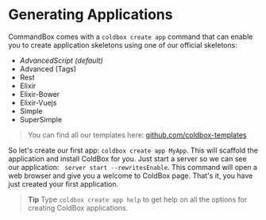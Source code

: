 # Generating Applications

CommandBox comes with a `coldbox create app` command that can enable you to create application skeletons using one of our official skeletons:

* *AdvancedScript (default)*
* Advanced (Tags)
* Rest
* Elixir
* Elixir-Bower
* Elixir-Vuejs
* Simple
* SuperSimple

> You can find all our templates here: [github.com/coldbox-templates](https://github.com/coldbox-templates)

So let's create our first app: `coldbox create app MyApp`. This will scaffold the application and install ColdBox for you. Just start a server so we can see our application: ` server start --rewritesEnable`.  This command will open a web browser and give you a welcome to ColdBox page. That's it, you have just created your first application.

> **Tip** Type `coldbox create app help` to get help on all the options for creating ColdBox applications.